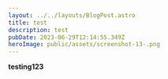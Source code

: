 ```yaml
---
layout: ../../layouts/BlogPost.astro
title: test
description: test
pubDate: 2023-06-29T12:14:55.349Z
heroImage: public/assets/screenshot-13-.png
---
```

**testing123**